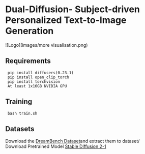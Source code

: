 # Dual-Diffusion- Subject-driven Personalized Text-to-Image Generation
![Logo](images/more visualisation.png)
## Requirements

```
 pip install diffusers(0.23.1)
 pip install open_clip_torch
 pip install torchvision
 At least 1x16GB NVIDIA GPU
```
## Training

``` bash train.sh```

## Datasets
Download the [DreamBench Dataset](https://github.com/google/dreambooth)and extract them to dataset/\
Download Pretrained Model [Stable Diffusion 2-1](https://huggingface.co/stabilityai/stable-diffusion-2-1-base/tree/main)

